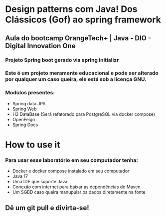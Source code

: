 # Design patterns com Java! Dos Clássicos (Gof) ao spring framework

## Aula do bootcamp OrangeTech+ | Java - DIO - Digital Innovation One

### Projeto Spring boot gerado via spring initializr

### Este é um projeto meramente educacional e pode ser alterado por qualquer um caso queira, ele está sob a licença GNU.

### Modulos presentes:

- Spring data JPA
- Spring Web
- H2 DataBase (Será refatorado para PostgreSQL via docker compose)
- OpenFeign
- Spring Docs


# How to use it

### Para usar esse laboratório em seu computador tenha:

- Docker e docker compose instalado em seu computador
- Java 17
- Uma IDE que suporte Java
- Conexão com internet para baixar as dependências do Maven
- Um SGBD caso queira manupular os dados diretamente na fonte


## Dê um git pull e divirta-se!